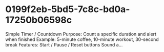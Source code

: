 # 0199f2eb-5bd5-7c8c-bd0a-17250b06598c
Simple Timer / Countdown  Purpose: Count a specific duration and alert when finished  Example: 5-minute coffee, 10-minute workout, 30-second break  Features:  Start / Pause / Reset buttons  Sound a...
